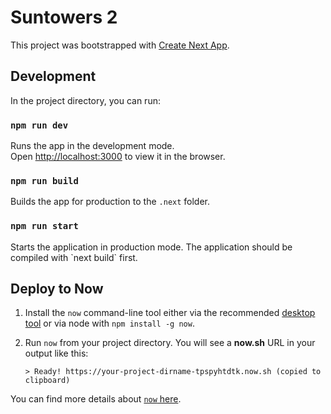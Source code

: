 # Suntowers 2

This project was bootstrapped with [Create Next App](https://github.com/segmentio/create-next-app).

## Development

In the project directory, you can run:

### `npm run dev`

Runs the app in the development mode.<br>
Open [http://localhost:3000](http://localhost:3000) to view it in the browser.

### `npm run build`

Builds the app for production to the `.next` folder.

### `npm run start`

Starts the application in production mode.
The application should be compiled with \`next build\` first.

## Deploy to Now

1.  Install the `now` command-line tool either via the recommended [desktop tool](https://zeit.co/download) or via node with `npm install -g now`.

2.  Run `now` from your project directory. You will see a **now.sh** URL in your output like this:

    ```
    > Ready! https://your-project-dirname-tpspyhtdtk.now.sh (copied to clipboard)
    ```

You can find more details about [`now` here](https://zeit.co/now).
